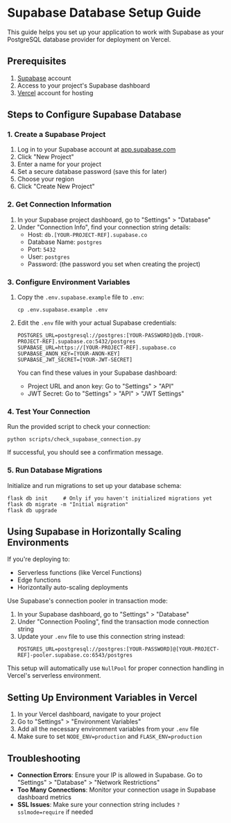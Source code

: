 # Supabase Database Setup Guide

This guide helps you set up your application to work with Supabase as your PostgreSQL database provider for deployment on Vercel.

## Prerequisites

1. [Supabase](https://supabase.com/) account
2. Access to your project's Supabase dashboard
3. [Vercel](https://vercel.com/) account for hosting

## Steps to Configure Supabase Database

### 1. Create a Supabase Project

1. Log in to your Supabase account at [app.supabase.com](https://app.supabase.com)
2. Click "New Project"
3. Enter a name for your project
4. Set a secure database password (save this for later)
5. Choose your region
6. Click "Create New Project"

### 2. Get Connection Information

1. In your Supabase project dashboard, go to "Settings" > "Database"
2. Under "Connection Info", find your connection string details:
   - Host: `db.[YOUR-PROJECT-REF].supabase.co`
   - Database Name: `postgres`
   - Port: `5432`
   - User: `postgres`
   - Password: (the password you set when creating the project)

### 3. Configure Environment Variables

1. Copy the `.env.supabase.example` file to `.env`:
   ```
   cp .env.supabase.example .env
   ```

2. Edit the `.env` file with your actual Supabase credentials:
   ```
   POSTGRES_URL=postgresql://postgres:[YOUR-PASSWORD]@db.[YOUR-PROJECT-REF].supabase.co:5432/postgres
   SUPABASE_URL=https://[YOUR-PROJECT-REF].supabase.co
   SUPABASE_ANON_KEY=[YOUR-ANON-KEY]
   SUPABASE_JWT_SECRET=[YOUR-JWT-SECRET]
   ```

   You can find these values in your Supabase dashboard:
   - Project URL and anon key: Go to "Settings" > "API"
   - JWT Secret: Go to "Settings" > "API" > "JWT Settings"

### 4. Test Your Connection

Run the provided script to check your connection:

```
python scripts/check_supabase_connection.py
```

If successful, you should see a confirmation message.

### 5. Run Database Migrations

Initialize and run migrations to set up your database schema:

```
flask db init     # Only if you haven't initialized migrations yet
flask db migrate -m "Initial migration"
flask db upgrade
```

## Using Supabase in Horizontally Scaling Environments

If you're deploying to:
- Serverless functions (like Vercel Functions)
- Edge functions
- Horizontally auto-scaling deployments

Use Supabase's connection pooler in transaction mode:

1. In your Supabase dashboard, go to "Settings" > "Database" 
2. Under "Connection Pooling", find the transaction mode connection string
3. Update your `.env` file to use this connection string instead:
   ```
   POSTGRES_URL=postgresql://postgres:[YOUR-PASSWORD]@[YOUR-PROJECT-REF]-pooler.supabase.co:6543/postgres
   ```

This setup will automatically use `NullPool` for proper connection handling in Vercel's serverless environment.

## Setting Up Environment Variables in Vercel

1. In your Vercel dashboard, navigate to your project
2. Go to "Settings" > "Environment Variables"
3. Add all the necessary environment variables from your `.env` file
4. Make sure to set `NODE_ENV=production` and `FLASK_ENV=production`

## Troubleshooting

- **Connection Errors**: Ensure your IP is allowed in Supabase. Go to "Settings" > "Database" > "Network Restrictions"
- **Too Many Connections**: Monitor your connection usage in Supabase dashboard metrics
- **SSL Issues**: Make sure your connection string includes `?sslmode=require` if needed 